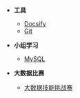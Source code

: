 * **工具**
  - [Docsify](<https://wfyblog.cn/notes/#/tools/docsify>)
  - [Git](<https://wfyblog.cn/notes/#/tools/git>)

* **小组学习**
  
  - [MySQL](</group/MySQL>)
  
* **大数据比赛**
  - [大数据技能挑战赛](<https://wfyblog.cn/notes/#/bigdata/0/0>)

  

